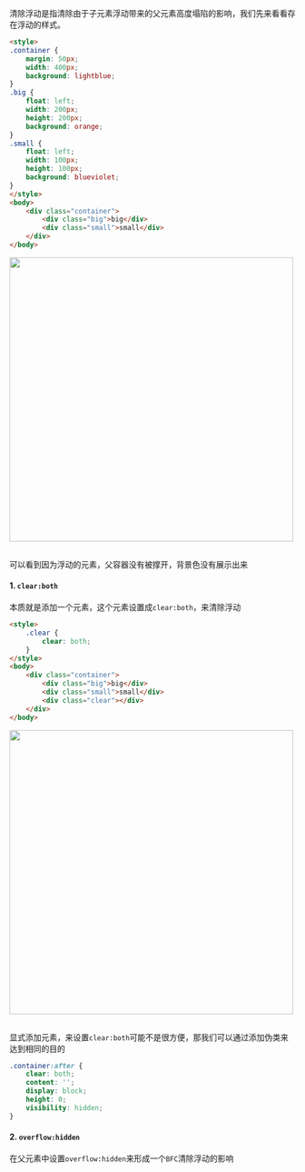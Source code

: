 <!-- ---
title: CSS基础系列之清除浮动
date: 2022-10-29
tags: CSS基础
set: CSSBase
--- -->

清除浮动是指清除由于子元素浮动带来的父元素高度塌陷的影响，我们先来看看存在浮动的样式。

```html
<style>
.container {
    margin: 50px;
    width: 400px;
    background: lightblue;
}
.big {
    float: left;
    width: 200px;
    height: 200px;
    background: orange;
}
.small {
    float: left;
    width: 100px;
    height: 100px;
    background: blueviolet;
}
</style>
<body>
    <div class="container">
        <div class="big">big</div>
        <div class="small">small</div>
    </div>
</body>
```

<div style="display:flex;"><img src="https://zhangmingemma.github.io/dist/images/2022-10-29/2.png" style="display:inline-block; margin-bottom:16px; width:500px;"></div>

可以看到因为浮动的元素，父容器没有被撑开，背景色没有展示出来

#### 1. `clear:both`

本质就是添加一个元素，这个元素设置成`clear:both`，来清除浮动

```html
<style>
    .clear {
        clear: both;
    }
</style>
<body>
    <div class="container">
        <div class="big">big</div>
        <div class="small">small</div>
        <div class="clear"></div>
    </div>
</body>
```

<div style="display:flex;"><img src="https://zhangmingemma.github.io/dist/images/2022-10-29/3.png" style="display:inline-block; margin-bottom:16px; width:500px;"></div>

显式添加元素，来设置`clear:both`可能不是很方便，那我们可以通过添加伪类来达到相同的目的

```css
.container:after {
    clear: both;
    content: '';
    display: block;
    height: 0;
    visibility: hidden;
}
```

#### 2. `overflow:hidden`

在父元素中设置`overflow:hidden`来形成一个`BFC`清除浮动的影响
